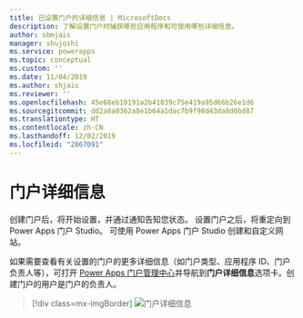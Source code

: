 ```yaml
---
title: 已设置门户的详细信息 | MicrosoftDocs
description: 了解设置门户时捕获哪些应用程序和可使用哪些详细信息。
author: sbmjais
manager: shujoshi
ms.service: powerapps
ms.topic: conceptual
ms.custom: ''
ms.date: 11/04/2019
ms.author: shjais
ms.reviewer: ''
ms.openlocfilehash: 45e68eb10191a2b41839c75e419a95d66b26e1d6
ms.sourcegitcommit: dd2a8a0362a8e1b64a1dac7b9f98d43da8d0bd87
ms.translationtype: HT
ms.contentlocale: zh-CN
ms.lasthandoff: 12/02/2019
ms.locfileid: "2867091"
---
```

# <a name="portal-details"></a>门户详细信息

创建门户后，将开始设置，并通过通知告知您状态。 设置门户之后，将重定向到 Power Apps 门户 Studio。 可使用 Power Apps 门户 Studio 创建和自定义网站。

如果需要查看有关设置的门户的更多详细信息（如门户类型、应用程序 ID、门户负责人等），可打开 [Power Apps 门户管理中心](admin-overview.md)并导航到**门户详细信息**选项卡。创建门户的用户是门户的负责人。

> [!div class=mx-imgBorder]
> ![门户详细信息](../media/portal-details-admin.png "门户详细信息")